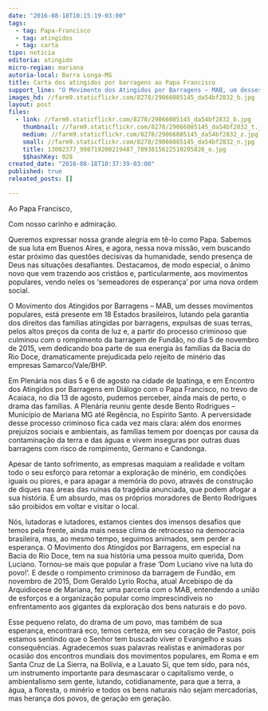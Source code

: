 ```yaml
---
date: "2016-08-18T10:15:19-03:00"
tags:
  - tag: Papa-Francisco
  - tag: atingidos
  - tag: carta
tipo: noticia
editoria: atingido
micro-regiao: mariana
autoria-local: Barra Longa-MG
title: Carta dos atingidos por barragens ao Papa Francisco
support_line: "O Movimento dos Atingidos por Barragens – MAB, um desses movimentos populares, está presente em 18 Estados brasileiros, lutando pela garantia dos direitos das famílias atingidas por barragens."
images_hd: //farm9.staticflickr.com/8278/29066085145_da54bf2832_b.jpg
layout: post
files:
  - link: //farm9.staticflickr.com/8278/29066085145_da54bf2832_b.jpg
    thumbnail: //farm9.staticflickr.com/8278/29066085145_da54bf2832_t.jpg
    medium: //farm9.staticflickr.com/8278/29066085145_da54bf2832_z.jpg
    small: //farm9.staticflickr.com/8278/29066085145_da54bf2832_n.jpg
    title: 13002377_998719200219487_7893815622510205826_o.jpg
    $$hashKey: 028
created_date: "2016-08-18T10:37:39-03:00"
published: true
releated_posts: []

---
```

<p>Ao Papa Francisco,</p>

<p>Com nosso carinho e admira&ccedil;&atilde;o.</p>

<p>Queremos expressar nossa grande alegria em t&ecirc;-lo como Papa. Sabemos de sua luta em Buenos Aires, e agora, nessa nova miss&atilde;o, vem buscando estar pr&oacute;ximo das quest&otilde;es decisivas da humanidade, sendo presen&ccedil;a de Deus nas situa&ccedil;&otilde;es desafiantes. Destacamos, de modo especial, o &acirc;nimo novo que vem trazendo aos crist&atilde;os e, particularmente, aos movimentos populares, vendo neles os &lsquo;semeadores de esperan&ccedil;a&rsquo; por uma nova ordem social.</p>

<p>O Movimento dos Atingidos por Barragens &ndash; MAB, um desses movimentos populares, est&aacute; presente em 18 Estados brasileiros, lutando pela garantia dos direitos das fam&iacute;lias atingidas por barragens, expulsas de suas terras, pelos altos pre&ccedil;os da conta de luz e, a partir do processo criminoso que culminou com o rompimento da barragem de Fund&atilde;o, no dia 5 de novembro de 2015, vem dedicando boa parte de sua energia &agrave;s fam&iacute;lias da Bacia do Rio Doce, dramaticamente prejudicada pelo rejeito de min&eacute;rio das empresas Samarco/Vale/BHP.</p>

<p>Em Plen&aacute;ria nos dias 5 e 6 de agosto na cidade de Ipatinga, e em Encontro dos Atingidos por Barragens em Di&aacute;logo com o Papa Francisco, no trevo de Acaiaca, no dia 13 de agosto, pudemos perceber, ainda mais de perto, o drama das fam&iacute;lias. A Plen&aacute;ria reuniu gente desde Bento Rodrigues &ndash; Munic&iacute;pio de Mariana MG at&eacute; Reg&ecirc;ncia, no Esp&iacute;rito Santo. A perversidade desse processo criminoso fica cada vez mais clara: al&eacute;m dos enormes preju&iacute;zos sociais e ambientais, as fam&iacute;lias temem por doen&ccedil;as por causa da contamina&ccedil;&atilde;o da terra e das &aacute;guas e vivem inseguras por outras duas barragens com risco de rompimento, Germano e Candonga.</p>

<p>Apesar de tanto sofrimento, as empresas maquiam a realidade e voltam todo o seu esfor&ccedil;o para retomar a explora&ccedil;&atilde;o de min&eacute;rio, em condi&ccedil;&otilde;es iguais ou piores, e para apagar a mem&oacute;ria do povo, atrav&eacute;s de constru&ccedil;&atilde;o de diques nas &aacute;reas das ru&iacute;nas da trag&eacute;dia anunciada, que podem afogar a sua hist&oacute;ria. &Eacute; um absurdo, mas os pr&oacute;prios moradores de Bento Rodrigues s&atilde;o proibidos em voltar e visitar o local.</p>

<p>N&oacute;s, lutadoras e lutadores, estamos cientes dos imensos desafios que temos pela frente, ainda mais nesse clima de retrocesso na democracia brasileira, mas, ao mesmo tempo, seguimos animados, sem perder a esperan&ccedil;a. O Movimento dos Atingidos por Barragens, em especial na Bacia do Rio Doce, tem na sua hist&oacute;ria uma pessoa muito querida, Dom Luciano. Tornou-se mais que popular a frase &lsquo;Dom Luciano vive na luta do povo!&rsquo;. E desde o rompimento criminoso da barragem de Fund&atilde;o, em novembro de 2015, Dom Geraldo Lyrio Rocha, atual Arcebispo de da Arquidiocese de Mariana, fez uma parceria com o MAB, entendendo a uni&atilde;o de esfor&ccedil;os e a organiza&ccedil;&atilde;o popular como imprescind&iacute;veis no enfrentamento aos gigantes da explora&ccedil;&atilde;o dos bens naturais e do povo.</p>

<p>Esse pequeno relato, do drama de um povo, mas tamb&eacute;m de sua esperan&ccedil;a, encontrar&aacute; eco, temos certeza, em seu cora&ccedil;&atilde;o de Pastor, pois estamos sentindo que o Senhor tem buscado viver o Evangelho e suas consequ&ecirc;ncias. Agradecemos suas palavras realistas e animadoras por ocasi&atilde;o dos encontros mundiais dos movimentos populares, em Roma e em Santa Cruz de La Sierra, na Bol&iacute;via, e a Lauato Si, que tem sido, para n&oacute;s, um instrumento importante para desmascarar o capitalismo verde, o ambientalismo sem gente, lutando, cotidianamente, para que a terra, a &aacute;gua, a floresta, o min&eacute;rio e todos os bens naturais n&atilde;o sejam mercadorias, mas heran&ccedil;a dos povos, de gera&ccedil;&atilde;o em gera&ccedil;&atilde;o.&nbsp;</p>

